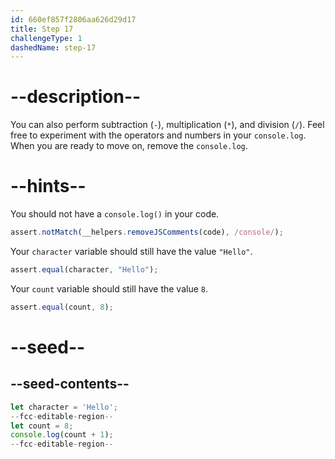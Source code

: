 ```yaml
---
id: 660ef857f2806aa626d29d17
title: Step 17
challengeType: 1
dashedName: step-17
---
```


# --description--

You can also perform subtraction (`-`), multiplication (`*`), and division (`/`). Feel free to experiment with the operators and numbers in your `console.log`. When you are ready to move on, remove the `console.log`.

# --hints--

You should not have a `console.log()` in your code.

```js
assert.notMatch(__helpers.removeJSComments(code), /console/);
```

Your `character` variable should still have the value `"Hello"`.

```js
assert.equal(character, "Hello");
```

Your `count` variable should still have the value `8`.

```js
assert.equal(count, 8);
```

# --seed--

## --seed-contents--

```js
let character = 'Hello';
--fcc-editable-region--
let count = 8;
console.log(count + 1);
--fcc-editable-region--
```
